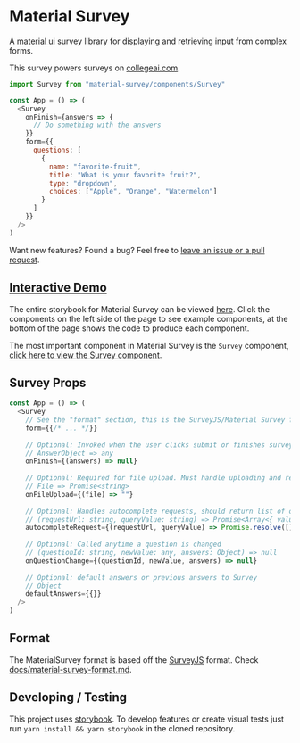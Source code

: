# Material Survey

A [material ui](https://material-ui.com/) survey library for displaying and retrieving input from complex forms.

This survey powers surveys on [collegeai.com](https://collegeai.com).

```javascript
import Survey from "material-survey/components/Survey"

const App = () => (
  <Survey
    onFinish={answers => {
      // Do something with the answers
    }}
    form={{
      questions: [
        {
          name: "favorite-fruit",
          title: "What is your favorite fruit?",
          type: "dropdown",
          choices: ["Apple", "Orange", "Watermelon"]
        }
      ]
    }}
  />
)
```

Want new features? Found a bug? Feel free to [leave an issue or a pull request](https://github.com/CollegeAI/material-survey/pulls).

## [Interactive Demo](https://collegeai.github.io/material-survey)

The entire storybook for Material Survey can be viewed [here](https://collegeai.github.io/material-survey). Click the components on the left side of the page to see example components, at the bottom of the page shows the code to produce each component.

The most important component in Material Survey is the `Survey` component, [click here to view the Survey component](?selectedKind=Survey&selectedStory=All%20Question%20Types).

## Survey Props

```javascript
const App = () => (
  <Survey
    // See the "format" section, this is the SurveyJS/Material Survey format
    form={{/* ... */}}
 
    // Optional: Invoked when the user clicks submit or finishes survey
    // AnswerObject => any
    onFinish={(answers) => null}
    
    // Optional: Required for file upload. Must handle uploading and return URL of file. 
    // File => Promise<string>
    onFileUpload={(file) => ""}
    
    // Optional: Handles autocomplete requests, should return list of options for a given query
    // (requestUrl: string, queryValue: string) => Promise<Array<{ value: string, label: string }>>
    autocompleteRequest={(requestUrl, queryValue) => Promise.resolve([])}
    
    // Optional: Called anytime a question is changed
    // (questionId: string, newValue: any, answers: Object) => null
    onQuestionChange={(questionId, newValue, answers) => null}
    
    // Optional: default answers or previous answers to Survey
    // Object
    defaultAnswers={{}}
  />
)
```

## Format

The MaterialSurvey format is based off the [SurveyJS](https://github.com/surveyjs/surveyjs) format. Check [docs/material-survey-format.md](https://github.com/CollegeAI/material-survey/blob/master/docs/material-survey-format.md).

## Developing / Testing

This project uses [storybook](https://storybook.js.org/). To develop features or
create visual tests just run `yarn install && yarn storybook` in the cloned repository.
